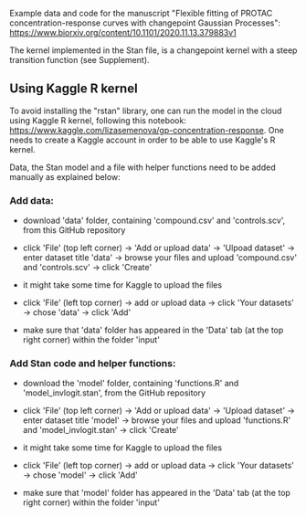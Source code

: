 Example data and code for the manuscript "Flexible fitting of PROTAC concentration-response curves with changepoint Gaussian Processes": https://www.biorxiv.org/content/10.1101/2020.11.13.379883v1

The kernel implemented in the Stan file, is a changepoint kernel with a steep transition function (see Supplement).


## Using Kaggle R kernel

To avoid installing the "rstan" library, one can run the model in the cloud using Kaggle R kernel, following this notebook: https://www.kaggle.com/lizasemenova/gp-concentration-response. One needs to create a Kaggle account in order to be able to use Kaggle's R kernel.

Data, the Stan model and a file with helper functions need to be added manually as explained below:

### Add data:

- download 'data' folder, containing 'compound.csv' and 'controls.scv', from this GitHub repository

- click 'File' (top left corner) -> 'Add or upload data' -> 'Ulpoad dataset' -> enter dataset title 'data' -> browse your files and upload 'compound.csv' and 'controls.scv' -> click 'Create'

- it might take some time for Kaggle to upload the files

- click 'File' (left top corner) -> add or upload data -> click 'Your datasets' -> chose 'data' -> click 'Add'

- make sure that 'data' folder has appeared in the 'Data' tab (at the top right corner) within the folder 'input'



### Add Stan code and helper functions:

- download the 'model' folder, containing 'functions.R' and 'model_invlogit.stan', from the GitHub repository

- click 'File' (top left corner) -> 'Add or upload data' -> 'Upload dataset' -> enter dataset title 'model' -> browse your files and upload 'functions.R' and 'model_invlogit.stan' -> click 'Create'

- it might take some time for Kaggle to upload the files

- click 'File' (left top corner) -> add or upload data -> click 'Your datasets' -> chose 'model' -> click 'Add'

- make sure that 'model' folder has appeared in the 'Data' tab (at the top right corner) within the folder 'input'


